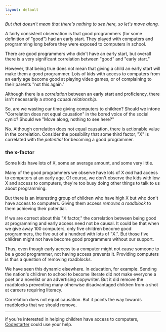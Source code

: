```yaml
---
layout: default
---
```


*But that doesn't mean that there's nothing to see here, so let's move along.*

A fairly consistent observation is that good programmers (for some definition of "good") had an early start. They played with computers and programming long before they were exposed to computers in school.

There are good programmers who didn't have an early start, but overall there is a very significant correlation between "good" and "early start."

However, that being true does not mean that giving a child an early start will make them a good programmer. Lots of kids with access to computers from an early age become good at playing video games, or of complaining to their parents "not this again."

Although there is a *correlation* between an early start and proficiency, there isn't necessarily a strong *causal relationship*.

So, are we wasting our time giving computers to children? Should we intone "Correlation does not equal causation" in the bored voice of the social cynic? Should we "Move along, nothing to see here?"

No. Although correlation does not equal causation, there is actionable value in the correlation. Consider the possibility that some third factor, "X" is correlated with the *potential* for becoming a good programmer.

### the x-factor

Some kids have lots of X, some an average amount, and some very little.

Many of the good programmers we observe have lots of X *and* had access to computers at an early age. Of course, we don't observe the kids with low X and access to computers, they're too busy doing other things to talk to us about programming.

But there is an interesting group of children who have high X but who don't have access to computers. Giving them access *removes a roadblock* to them achieving their potential.

If we are correct about this "X factor," the correlation between being good at programming and early access need not be causal. It could be that when we give away 100 computers, only five children become good programmers, the five out of a hundred with lots of "X.". But those five children might not have become good programmers without our support.

Thus, even though early access to a computer might not cause someone to be a good programmer, not having access prevents it. Providing computers is thus a question of removing roadblocks.

We have seen this dynamic elsewhere. In education, for example. Sending the nation's children to school to become literate did not make everyone a poet or a novelist or an advertising copywriter. But it did remove the roadblocks preventing many otherwise disadvantaged children from a shot at careers requiring literacy.

Correlation does not equal causation. But it points the way towards roadblocks that we should remove.

---

if you're interested in helping children have access to computers, [Codestarter][1] could use your help.

[1]: https://codestarter.org
